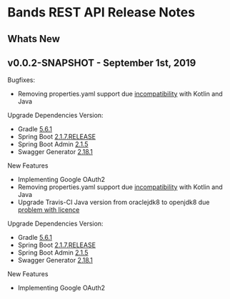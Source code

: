 # Bands REST API Release Notes

## Whats New

## v0.0.2-SNAPSHOT - September 1st, 2019
Bugfixes:
  - Removing properties.yaml support due [incompatibility](https://youtrack.jetbrains.com/issue/IDEA-149038?_ga=2.199376614.9510046.1567383942-1311331745.1563059925) with Kotlin and Java

Upgrade Dependencies Version:
  - Gradle [5.6.1](https://docs.gradle.org/5.6.1/userguide/userguide.html)
  - Spring Boot [2.1.7.RELEASE](https://github.com/spring-projects/spring-boot/releases/tag/v2.1.7.RELEASE)
  - Spring Boot Admin [2.1.5](https://github.com/codecentric/spring-boot-admin/releases/tag/2.1.5)
  - Swagger Generator [2.18.1](https://github.com/int128/gradle-swagger-generator-plugin/releases/tag/2.18.1)

New Features
  - Implementing Google OAuth2
  - Removing properties.yaml support due [incompatibility](https://youtrack.jetbrains.com/issue/IDEA-149038?_ga=2.199376614.9510046.1567383942-1311331745.1563059925) with Kotlin and Java
  - Upgrade Travis-CI Java version from oraclejdk8 to openjdk8 due [problem with licence](https://travis-ci.community/t/install-of-oracle-jdk-8-failing/3038/5)

Upgrade Dependencies Version:
  - Gradle [5.6.1](https://docs.gradle.org/5.6.1/userguide/userguide.html)
  - Spring Boot [2.1.7.RELEASE](https://github.com/spring-projects/spring-boot/releases/tag/v2.1.7.RELEASE)
  - Spring Boot Admin [2.1.5](https://github.com/codecentric/spring-boot-admin/releases/tag/2.1.5)
  - Swagger Generator [2.18.1](https://github.com/int128/gradle-swagger-generator-plugin/releases/tag/2.18.1)

New Features
  -  Implementing Google OAuth2

